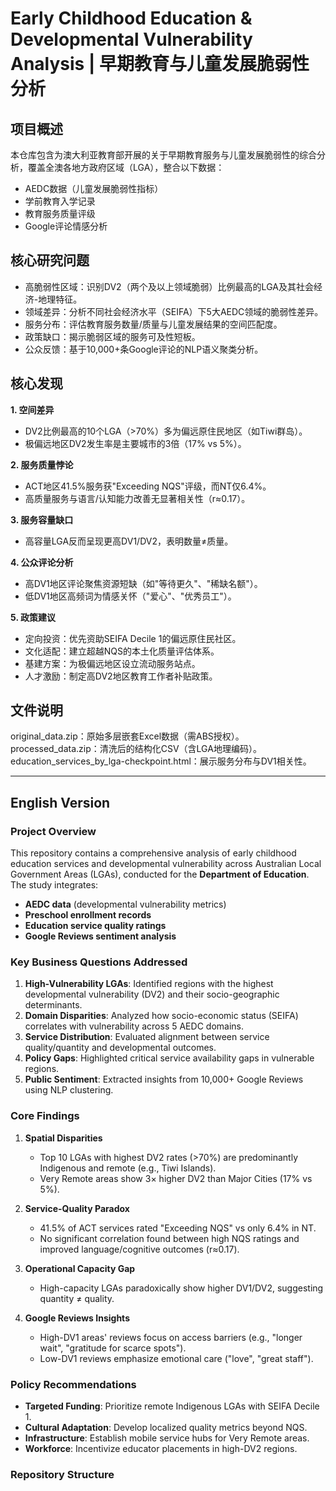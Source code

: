 # Early Childhood Education & Developmental Vulnerability Analysis | 早期教育与儿童发展脆弱性分析

## 项目概述
本仓库包含为澳大利亚教育部开展的关于早期教育服务与儿童发展脆弱性的综合分析，覆盖全澳各地方政府区域（LGA），整合以下数据：
- AEDC数据（儿童发展脆弱性指标）
- 学前教育入学记录
- 教育服务质量评级
- Google评论情感分析

## 核心研究问题
- 高脆弱性区域：识别DV2（两个及以上领域脆弱）比例最高的LGA及其社会经济-地理特征。
- 领域差异：分析不同社会经济水平（SEIFA）下5大AEDC领域的脆弱性差异。
- 服务分布：评估教育服务数量/质量与儿童发展结果的空间匹配度。
- 政策缺口：揭示脆弱区域的服务可及性短板。
- 公众反馈：基于10,000+条Google评论的NLP语义聚类分析。

## 核心发现
**1. 空间差异**
- DV2比例最高的10个LGA（>70%）多为偏远原住民地区（如Tiwi群岛）。
- 极偏远地区DV2发生率是主要城市的3倍（17% vs 5%）。

**2. 服务质量悖论**
- ACT地区41.5%服务获"Exceeding NQS"评级，而NT仅6.4%。
- 高质量服务与语言/认知能力改善无显著相关性（r≈0.17）。

**3. 服务容量缺口**
- 高容量LGA反而呈现更高DV1/DV2，表明数量≠质量。

**4. 公众评论分析**
- 高DV1地区评论聚焦资源短缺（如"等待更久"、"稀缺名额"）。
- 低DV1地区高频词为情感关怀（"爱心"、"优秀员工"）。

**5. 政策建议**
- 定向投资：优先资助SEIFA Decile 1的偏远原住民社区。
- 文化适配：建立超越NQS的本土化质量评估体系。
- 基建方案：为极偏远地区设立流动服务站点。
- 人才激励：制定高DV2地区教育工作者补贴政策。

## 文件说明
original_data.zip：原始多层嵌套Excel数据（需ABS授权）。
processed_data.zip：清洗后的结构化CSV（含LGA地理编码）。
education_services_by_lga-checkpoint.html：展示服务分布与DV1相关性。

-------

## English Version

### Project Overview
This repository contains a comprehensive analysis of early childhood education services and developmental vulnerability across Australian Local Government Areas (LGAs), conducted for the **Department of Education**. The study integrates:
- **AEDC data** (developmental vulnerability metrics)
- **Preschool enrollment records**
- **Education service quality ratings**
- **Google Reviews sentiment analysis**

### Key Business Questions Addressed
1. **High-Vulnerability LGAs**: Identified regions with the highest developmental vulnerability (DV2) and their socio-geographic determinants.
2. **Domain Disparities**: Analyzed how socio-economic status (SEIFA) correlates with vulnerability across 5 AEDC domains.
3. **Service Distribution**: Evaluated alignment between service quality/quantity and developmental outcomes.
4. **Policy Gaps**: Highlighted critical service availability gaps in vulnerable regions.
5. **Public Sentiment**: Extracted insights from 10,000+ Google Reviews using NLP clustering.

### Core Findings
1. **Spatial Disparities**  
   - Top 10 LGAs with highest DV2 rates (>70%) are predominantly Indigenous and remote (e.g., Tiwi Islands).  
   - Very Remote areas show 3× higher DV2 than Major Cities (17% vs 5%).  

2. **Service-Quality Paradox**  
   - 41.5% of ACT services rated "Exceeding NQS" vs only 6.4% in NT.  
   - No significant correlation found between high NQS ratings and improved language/cognitive outcomes (r≈0.17).  

3. **Operational Capacity Gap**  
   - High-capacity LGAs paradoxically show higher DV1/DV2, suggesting quantity ≠ quality.  

4. **Google Reviews Insights**  
   - High-DV1 areas' reviews focus on access barriers (e.g., "longer wait", "gratitude for scarce spots").  
   - Low-DV1 reviews emphasize emotional care ("love", "great staff").  

### Policy Recommendations
- **Targeted Funding**: Prioritize remote Indigenous LGAs with SEIFA Decile 1.  
- **Cultural Adaptation**: Develop localized quality metrics beyond NQS.  
- **Infrastructure**: Establish mobile service hubs for Very Remote areas.  
- **Workforce**: Incentivize educator placements in high-DV2 regions.  

### Repository Structure





